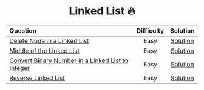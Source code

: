 <div align = "center">
  
# Linked List 🔥

  |Question|Difficulty|Solution|
  | :---- | :----: | :-----: |
  | [Delete Node in a Linked List](https://leetcode.com/problems/delete-node-in-a-linked-list/)| Easy | [Solution](https://git.io/JPgWd)|
  | [Middle of the Linked List](https://git.io/JPgle) | Easy | [Solution](https://git.io/JPgle) |
  | [Convert Binary Number in a Linked List to Integer](https://leetcode.com/problems/convert-binary-number-in-a-linked-list-to-integer/)| Easy | [Solution](https://git.io/JPgaZ)|
  | [Reverse Linked List](https://leetcode.com/problems/reverse-linked-list/)| Easy | [Solution](https://git.io/JPV3B)|
  
</div>
